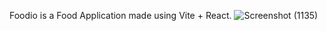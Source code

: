 Foodio is a Food Application made using Vite + React. 
![Screenshot (1135)](https://github.com/user-attachments/assets/757ac80a-80cd-454e-80fc-3f6b34404e08)
